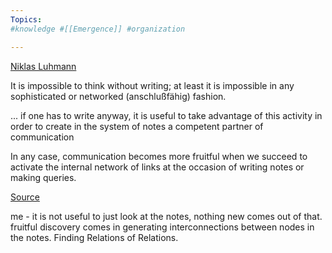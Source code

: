 ```yaml
---
Topics:
#knowledge #[[Emergence]] #organization 

---
```

[Niklas Luhmann](Luhmann.md)

It is impossible to think without writing; at least it is impossible in any sophisticated or networked (anschlußfähig) fashion.

... if one has to write anyway, it is useful to take advantage of this activity in order to create in the system of notes a competent partner of communication

In any case, communication becomes more fruitful when we succeed to activate the internal network of links at the occasion of writing notes or making queries.

[Source](https://luhmann.surge.sh/communicating-with-slip-boxes)

me - it is not useful to just look at the notes, nothing new comes out of that. fruitful discovery comes in generating interconnections between nodes in the notes. Finding Relations of Relations.

